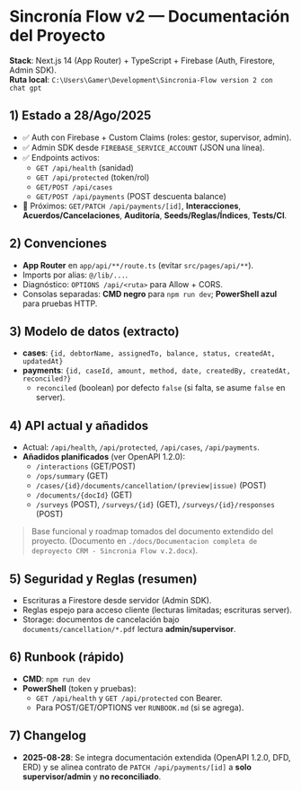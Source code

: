 # Sincronía Flow v2 — Documentación del Proyecto

**Stack**: Next.js 14 (App Router) + TypeScript + Firebase (Auth, Firestore, Admin SDK).  
**Ruta local**: `C:\Users\Gamer\Development\Sincronia-Flow version 2 con chat gpt`

## 1) Estado a 28/Ago/2025
- ✅ Auth con Firebase + Custom Claims (roles: gestor, supervisor, admin).
- ✅ Admin SDK desde `FIREBASE_SERVICE_ACCOUNT` (JSON una línea).
- ✅ Endpoints activos:  
  - `GET /api/health` (sanidad)  
  - `GET /api/protected` (token/rol)  
  - `GET/POST /api/cases`  
  - `GET/POST /api/payments` (POST descuenta balance)
- 🚧 Próximos: `GET/PATCH /api/payments/[id]`, **Interacciones**, **Acuerdos/Cancelaciones**, **Auditoría**, **Seeds/Reglas/Índices**, **Tests/CI**.

## 2) Convenciones
- **App Router** en `app/api/**/route.ts` (evitar `src/pages/api/**`).
- Imports por alias: `@/lib/...`.
- Diagnóstico: `OPTIONS /api/<ruta>` para Allow + CORS.
- Consolas separadas: **CMD negro** para `npm run dev`; **PowerShell azul** para pruebas HTTP.

## 3) Modelo de datos (extracto)
- **cases**: `{id, debtorName, assignedTo, balance, status, createdAt, updatedAt}`
- **payments**: `{id, caseId, amount, method, date, createdBy, createdAt, reconciled?}`
  - `reconciled` (boolean) por defecto `false` (si falta, se asume `false` en server).

## 4) API actual y añadidos
- Actual: `/api/health`, `/api/protected`, `/api/cases`, `/api/payments`.
- **Añadidos planificados** (ver OpenAPI 1.2.0):  
  - `/interactions` (GET/POST)  
  - `/ops/summary` (GET)  
  - `/cases/{id}/documents/cancellation/(preview|issue)` (POST)  
  - `/documents/{docId}` (GET)  
  - `/surveys` (POST), `/surveys/{id}` (GET), `/surveys/{id}/responses` (POST)

> Base funcional y roadmap tomados del documento extendido del proyecto. (Documento en `./docs/Documentacion completa de deproyecto CRM - Sincronia Flow v.2.docx`). 

## 5) Seguridad y Reglas (resumen)
- Escrituras a Firestore desde servidor (Admin SDK).
- Reglas espejo para acceso cliente (lecturas limitadas; escrituras server).
- Storage: documentos de cancelación bajo `documents/cancellation/*.pdf` lectura **admin/supervisor**.

## 6) Runbook (rápido)
- **CMD**: `npm run dev`
- **PowerShell** (token y pruebas):
  - `GET /api/health` y `GET /api/protected` con Bearer.
  - Para POST/GET/OPTIONS ver `RUNBOOK.md` (si se agrega).

## 7) Changelog
- **2025-08-28**: Se integra documentación extendida (OpenAPI 1.2.0, DFD, ERD) y se alinea contrato de `PATCH /api/payments/[id]` a **solo supervisor/admin** y **no reconciliado**. 

